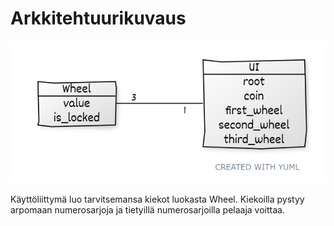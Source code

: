 Arkkitehtuurikuvaus
=====================

![luokkakaavio](./kuvat/luokkakaavio.png)

Käyttöliittymä luo tarvitsemansa kiekot luokasta Wheel. Kiekoilla pystyy arpomaan numerosarjoja ja tietyillä
numerosarjoilla pelaaja voittaa. 